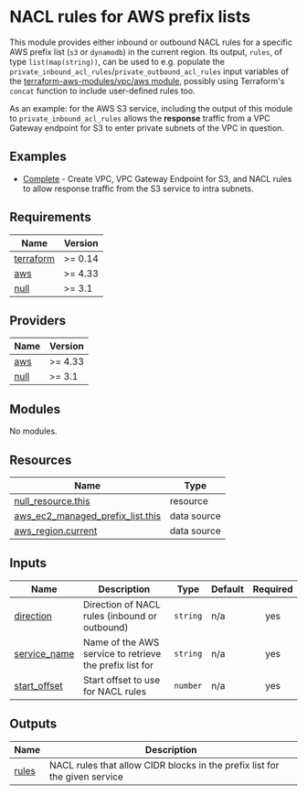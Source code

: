# NACL rules for AWS prefix lists
This module provides either inbound or outbound NACL rules for a specific AWS prefix list (`s3` or `dynamodb`) in the current region. Its output, `rules`, of type `list(map(string))`, can be used to e.g. populate the `private_inbound_acl_rules`/`private_outbound_acl_rules` input variables of the [terraform-aws-modules/vpc/aws module](https://registry.terraform.io/modules/terraform-aws-modules/vpc/aws/latest), possibly using Terraform's `concat` function to include user-defined rules too.

As an example: for the AWS S3 service, including the output of this module to `private_inbound_acl_rules` allows the **response** traffic from a VPC Gateway endpoint for S3 to enter private subnets of the VPC in question.

## Examples
- [Complete](https://github.com/luigidifraiawork/terraform-aws-nacl-rules-managed-prefix-list/tree/master/examples/complete) - Create VPC, VPC Gateway Endpoint for S3, and NACL rules to allow response traffic from the S3 service to intra subnets.

<!-- BEGINNING OF PRE-COMMIT-TERRAFORM DOCS HOOK -->
## Requirements

| Name | Version |
|------|---------|
| <a name="requirement_terraform"></a> [terraform](#requirement\_terraform) | >= 0.14 |
| <a name="requirement_aws"></a> [aws](#requirement\_aws) | >= 4.33 |
| <a name="requirement_null"></a> [null](#requirement\_null) | >= 3.1 |

## Providers

| Name | Version |
|------|---------|
| <a name="provider_aws"></a> [aws](#provider\_aws) | >= 4.33 |
| <a name="provider_null"></a> [null](#provider\_null) | >= 3.1 |

## Modules

No modules.

## Resources

| Name | Type |
|------|------|
| [null_resource.this](https://registry.terraform.io/providers/hashicorp/null/latest/docs/resources/resource) | resource |
| [aws_ec2_managed_prefix_list.this](https://registry.terraform.io/providers/hashicorp/aws/latest/docs/data-sources/ec2_managed_prefix_list) | data source |
| [aws_region.current](https://registry.terraform.io/providers/hashicorp/aws/latest/docs/data-sources/region) | data source |

## Inputs

| Name | Description | Type | Default | Required |
|------|-------------|------|---------|:--------:|
| <a name="input_direction"></a> [direction](#input\_direction) | Direction of NACL rules (inbound or outbound) | `string` | n/a | yes |
| <a name="input_service_name"></a> [service\_name](#input\_service\_name) | Name of the AWS service to retrieve the prefix list for | `string` | n/a | yes |
| <a name="input_start_offset"></a> [start\_offset](#input\_start\_offset) | Start offset to use for NACL rules | `number` | n/a | yes |

## Outputs

| Name | Description |
|------|-------------|
| <a name="output_rules"></a> [rules](#output\_rules) | NACL rules that allow CIDR blocks in the prefix list for the given service |
<!-- END OF PRE-COMMIT-TERRAFORM DOCS HOOK -->
